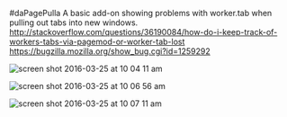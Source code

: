 #daPagePulla
A basic add-on showing problems with worker.tab when pulling out tabs into new windows.
http://stackoverflow.com/questions/36190084/how-do-i-keep-track-of-workers-tabs-via-pagemod-or-worker-tab-lost
https://bugzilla.mozilla.org/show_bug.cgi?id=1259292

![screen shot 2016-03-25 at 10 04 11 am](https://cloud.githubusercontent.com/assets/157766/14049308/ae691014-f271-11e5-8650-12d39337ccac.png)

![screen shot 2016-03-25 at 10 06 56 am](https://cloud.githubusercontent.com/assets/157766/14049317/b76f7eaa-f271-11e5-84df-dad937f05aff.png)

![screen shot 2016-03-25 at 10 07 11 am](https://cloud.githubusercontent.com/assets/157766/14049324/c00e79bc-f271-11e5-9bf9-84ad64408217.png)
